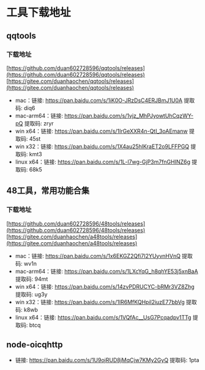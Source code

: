 # 工具下载地址

## qqtools

### 下载地址
[https://github.com/duan602728596/qqtools/releases](https://github.com/duan602728596/qqtools/releases)   
[https://gitee.com/duanhaochen/qqtools/releases](https://gitee.com/duanhaochen/qqtools/releases)
* mac：链接: https://pan.baidu.com/s/1iK0O-JRzDsC4ERJBmJ1U0A 提取码: diq6
* mac-arm64：链接: https://pan.baidu.com/s/1vjz_MhPJyowtUhCqzWY-pQ 提取码: zryr
* win x64：链接: https://pan.baidu.com/s/1IrGeXXR4n-QtI_3oAEmanw 提取码: 45st
* win x32：链接: https://pan.baidu.com/s/1X4au25hlKraET2o9LFFPGQ 提取码: kmt3
* linux x64：链接: https://pan.baidu.com/s/1L-l7wg-GjP3m7fnGHINZ6g 提取码: 68k5

## 48工具，常用功能合集

### 下载地址
[https://github.com/duan602728596/48tools/releases](https://github.com/duan602728596/48tools/releases)   
[https://gitee.com/duanhaochen/a48tools/releases](https://gitee.com/duanhaochen/a48tools/releases)
* mac：链接: https://pan.baidu.com/s/1x6EKGZ2Qfi7I2YUyvnHVnQ 提取码: wv1n
* mac-arm64：链接: https://pan.baidu.com/s/1LXcYqG_h8qhYE53j5xnBaA 提取码: 94mt
* win x64：链接: https://pan.baidu.com/s/14zvPDRUCYC-bRMr3VZ8Zhg 提取码: ug3y
* win x32：链接: https://pan.baidu.com/s/1IR6MfKQHpil2iuzE77bbVg 提取码: k8wb
* linux x64：链接: https://pan.baidu.com/s/1VQfAc__UsG7Pcqadpv1TTg 提取码: btcq

## node-oicqhttp

* 链接: https://pan.baidu.com/s/1U9ojRUD8jMqCjw7KMy2GyQ 提取码: 1pta
